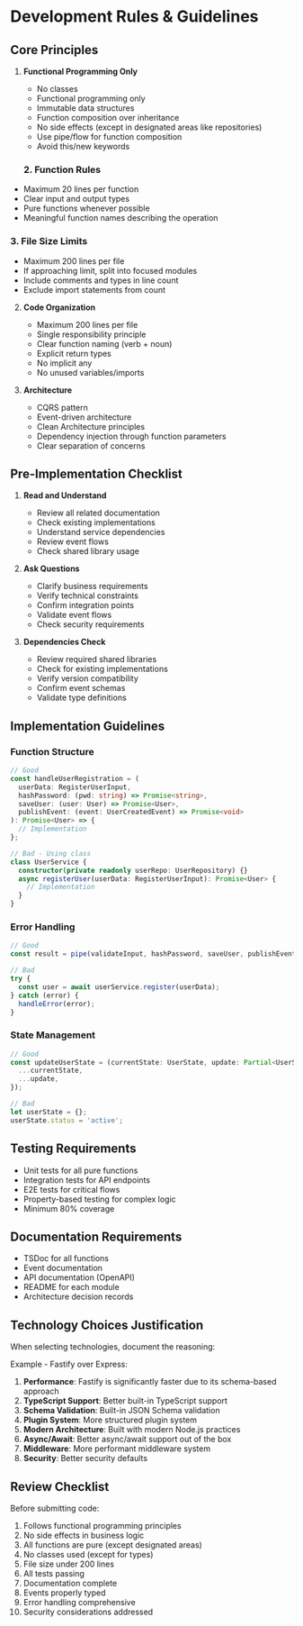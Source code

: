 # Development Rules & Guidelines

## Core Principles

1. **Functional Programming Only**

   - No classes
   - Functional programming only
   - Immutable data structures
   - Function composition over inheritance
   - No side effects (except in designated areas like repositories)
   - Use pipe/flow for function composition
   - Avoid this/new keywords

   ### 2. Function Rules

- Maximum 20 lines per function
- Clear input and output types
- Pure functions whenever possible
- Meaningful function names describing the operation

### 3. File Size Limits

- Maximum 200 lines per file
- If approaching limit, split into focused modules
- Include comments and types in line count
- Exclude import statements from count

2. **Code Organization**

   - Maximum 200 lines per file
   - Single responsibility principle
   - Clear function naming (verb + noun)
   - Explicit return types
   - No implicit any
   - No unused variables/imports

3. **Architecture**
   - CQRS pattern
   - Event-driven architecture
   - Clean Architecture principles
   - Dependency injection through function parameters
   - Clear separation of concerns

## Pre-Implementation Checklist

1. **Read and Understand**

   - Review all related documentation
   - Check existing implementations
   - Understand service dependencies
   - Review event flows
   - Check shared library usage

2. **Ask Questions**

   - Clarify business requirements
   - Verify technical constraints
   - Confirm integration points
   - Validate event flows
   - Check security requirements

3. **Dependencies Check**
   - Review required shared libraries
   - Check for existing implementations
   - Verify version compatibility
   - Confirm event schemas
   - Validate type definitions

## Implementation Guidelines

### Function Structure

```typescript
// Good
const handleUserRegistration = (
  userData: RegisterUserInput,
  hashPassword: (pwd: string) => Promise<string>,
  saveUser: (user: User) => Promise<User>,
  publishEvent: (event: UserCreatedEvent) => Promise<void>
): Promise<User> => {
  // Implementation
};

// Bad - Using class
class UserService {
  constructor(private readonly userRepo: UserRepository) {}
  async registerUser(userData: RegisterUserInput): Promise<User> {
    // Implementation
  }
}
```

### Error Handling

```typescript
// Good
const result = pipe(validateInput, hashPassword, saveUser, publishEvent)(userData);

// Bad
try {
  const user = await userService.register(userData);
} catch (error) {
  handleError(error);
}
```

### State Management

```typescript
// Good
const updateUserState = (currentState: UserState, update: Partial<UserState>): UserState => ({
  ...currentState,
  ...update,
});

// Bad
let userState = {};
userState.status = 'active';
```

## Testing Requirements

- Unit tests for all pure functions
- Integration tests for API endpoints
- E2E tests for critical flows
- Property-based testing for complex logic
- Minimum 80% coverage

## Documentation Requirements

- TSDoc for all functions
- Event documentation
- API documentation (OpenAPI)
- README for each module
- Architecture decision records

## Technology Choices Justification

When selecting technologies, document the reasoning:

Example - Fastify over Express:

1. **Performance**: Fastify is significantly faster due to its schema-based approach
2. **TypeScript Support**: Better built-in TypeScript support
3. **Schema Validation**: Built-in JSON Schema validation
4. **Plugin System**: More structured plugin system
5. **Modern Architecture**: Built with modern Node.js practices
6. **Async/Await**: Better async/await support out of the box
7. **Middleware**: More performant middleware system
8. **Security**: Better security defaults

## Review Checklist

Before submitting code:

1. Follows functional programming principles
2. No side effects in business logic
3. All functions are pure (except designated areas)
4. No classes used (except for types)
5. File size under 200 lines
6. All tests passing
7. Documentation complete
8. Events properly typed
9. Error handling comprehensive
10. Security considerations addressed
